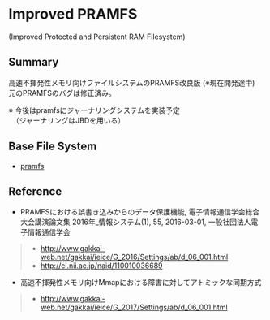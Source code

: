 # Improved PRAMFS   
(Improved Protected and Persistent RAM Filesystem)   


## Summary   
高速不揮発性メモリ向けファイルシステムのPRAMFS改良版 (※現在開発途中)   
元のPRAMFSのバグは修正済み。   

※ 今後はpramfsにジャーナリングシステムを実装予定   
　（ジャーナリングはJBDを用いる）   

## Base File System   
- [pramfs](http://pramfs.sourceforge.net)   



## Reference  
- PRAMFSにおける誤書き込みからのデータ保護機能, 電子情報通信学会総合大会講演論文集 2016年_情報システム(1), 55, 2016-03-01, 一般社団法人電子情報通信学会   
>- <http://www.gakkai-web.net/gakkai/ieice/G_2016/Settings/ab/d_06_001.html>   
>- <http://ci.nii.ac.jp/naid/110010036689>   

- 高速不揮発性メモリ向けMmapにおける障害に対してアトミックな同期方式   
>- <http://www.gakkai-web.net/gakkai/ieice/G_2017/Settings/ab/d_06_001.html>   
